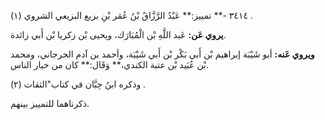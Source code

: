 ٣٤١٤ -** تمييز:** عَبْدُ الرَّزَّاقُ بْنُ عُمَر بْنِ بزيع البزيعي الشروي (١) .

**يروي عَن:** عَبد اللَّهِ بْن الْمُبَارَك، ويحيى بْن زكريا بْن أَبي زائدة.

**ويروي عَنه:** أبو شَيْبَة إبراهيم بْن أَبي بَكْر بْن أَبي شَيْبَة، وأحمد بن آدم الجرجاني، ومحمد بْن عُبَيد بْن عتبة الكندي،** وَقَال:** كان من خيار الناس.

وذكره ابنُ حِبَّان في كتاب"الثقات (٢) .

ذكرناهما للتمييز بينهم.